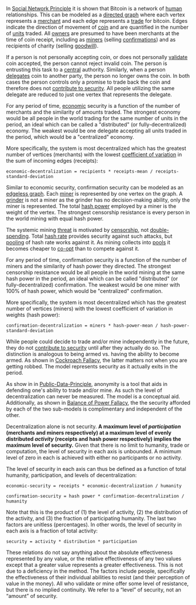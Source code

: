 In [Social Network Principle](Social-Network-Principle) it is shown that Bitcoin is a network of [human](Glossary#person) relationships. This can be modeled as a [directed graph](https://en.wikipedia.org/wiki/Graph_(discrete_mathematics)#Directed_graph) where each vertex represents a [merchant](Glossary#merchant) and each edge represents a [trade](Glossary#trade) for bitcoin. Edges indicate the direction of movement of [coin](Glossary#coin) and are quantified in the number of [units](Glossary#unit) traded. All [owners](Glossary#owner) are presumed to have been merchants at the time of coin receipt, including as [miners](Glossary#miner) (selling [confirmations](Glossary#confirmation)) and as recipients of charity (selling [goodwill](https://en.wikipedia.org/wiki/Goodwill_(accounting))).

If a person is not personally accepting coin, or does not personally [validate](Glossary#validation) coin accepted, the person cannot reject invalid coin. The person is entrusting this task to a [central](Glossary#centralization) authority. Similarly, when a person [delegates](Glossary#delegation) coin to another party, the person no longer owns the coin. In both cases the person controls only a promise to trade back the coin and therefore does not [contribute to security](Risk-Sharing-Principle). All people utilizing the same delegate are reduced to just one vertex that represents the delegate.

For any period of time, [economic](Glossary#economy) security is a function of the number of merchants and the similarity of amounts traded. The strongest economy would be all people in the world trading for the same number of units in the period, an ideal which can be called a "distributed" (or fully-decentralized) economy. The weakest would be one delegate accepting all units traded in the period, which would be a "centralized" economy.

More specifically, the system is most decentralized which has the greatest number of vertices (merchants) with the lowest [coefficient of variation](https://en.wikipedia.org/wiki/Coefficient_of_variation) in the sum of incoming edges (receipts):
```
economic-decentralization = recipients * receipts-mean / receipts-standard-deviation
```
Similar to economic security, confirmation security can be modeled as an [edgeless graph](https://en.wikipedia.org/wiki/Null_graph). Each [miner](Glossary#miner) is represented by one vertex on the graph. A [grinder](Glossary#grinder) is not a miner as the grinder has no decision-making ability, only the miner is represented. The total [hash power](Glossary#hash-power) employed by a miner is the weight of the vertex. The strongest censorship resistance is every person in the world mining with equal hash power.

The systemic mining [threat](Glossary#state) is motivated by [censorship](Glossary#censorship), not [double-spending](Glossary#double-spend). Total [hash rate](Glossary#hash-rate) provides security against such attacks, but [pooling](Glossary#pooling) of hash rate works against it. As mining collects into [pools](Glossary#pooling) it becomes cheaper to [co-opt](Glossary#co-option) than to compete against it.

For any period of time, confirmation security is a function of the number of miners and the similarity of hash power they directed. The strongest censorship resistance would be all people in the world mining at the same hash power in the period, an ideal which can be called "distributed" (or fully-decentralized) confirmation. The weakest would be one miner with 100% of hash power, which would be "centralized" confirmation.

More specifically, the system is most decentralized which has the greatest number of vertices (miners) with the lowest coefficient of variation in weights (hash power):
```
confirmation-decentralization = miners * hash-power-mean / hash-power-standard-deviation
```
While people could decide to trade and/or mine independently in the future, they do not [contribute to security](Risk=Sharing-Principle) until after they actually do so. The distinction is analogous to being armed vs. having the ability to become armed. As shown in [Cockroach Fallacy](Cockroach-Fallacy), the latter matters not when you are getting robbed. The model represents security as it actually exits in the period.

As show in in [Public-Data-Principle](Public-Data-Principle), anonymity is a tool that aids in defending one's ability to trade and/or mine. As such the level of decentralization can never be measured. The model is a conceptual aid. Additionally, as shown in [Balance of Power Fallacy](Balance-of-Power-Fallacy), the the security afforded by each of the two sub-models is complimentary and independent of the other.

Decentralization alone is not security. **A maximum level of *participation* (merchants and miners respectively) at a maximum level of evenly distributed *activity* (receipts and hash power respectively) implies the maximum level of security.** Given that there is no limit to humanity, trade or computation, the level of security in each axis is unbounded. A minimum level of zero in each is achieved with either no participants or no activity.

The level of security in each axis can thus be defined as a function of total humanity, participation, and levels of decentralization:
```
economic-security = receipts * economic-decentralization / humanity

confirmation-security = hash power * confirmation-decentralization / humanity
```
Note that this is the product of (1) the level of activity, (2) the distribution of the activity, and (3) the fraction of participating humanity. The last two factors are unitless (percentages). In other words, the level of security in each axis is a fraction of total activity:
```
security = activity * distribution * participation
```
These relations do not say anything about the absolute effectiveness represented by any value, or the relative effectiveness of any two values except that a greater value represents a greater effectiveness. This is not due to a deficiency in the method. The factors include people, specifically the effectiveness of their individual abilities to resist (and their perception of value in the money). All who validate or mine offer some level of resistance, but there is no implied continuity. We refer to a “level” of security, not an “amount” of security.